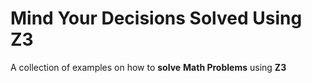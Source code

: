# Mind Your Decisions Solved Using Z3
A collection of examples on how to **solve** **Math Problems** using **Z3**
